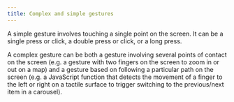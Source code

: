 ```yaml
---
title: Complex and simple gestures
---
```


A simple gesture involves touching a single point on the screen. It can be a single press or click, a double press or click, or a long press.

A complex gesture can be both a gesture involving several points of contact on the screen (e.g. a gesture with two fingers on the screen to zoom in or out on a map) and a gesture based on following a particular path on the screen (e.g. a JavaScript function that detects the movement of a finger to the left or right on a tactile surface to trigger switching to the previous/next item in a carousel).

